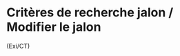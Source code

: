 # Critères de recherche jalon / Modifier le jalon


 (Exi/CT)


<!--stackedit_data:
eyJoaXN0b3J5IjpbMTAxMzA3NDM3XX0=
-->
